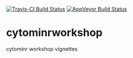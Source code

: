 [![Travis-CI Build Status](https://travis-ci.org/shntnu/cytominrworkshop.svg?branch=master)](https://travis-ci.org/shntnu/cytominrworkshop)
[![AppVeyor Build Status](https://ci.appveyor.com/api/projects/status/github/shntnu/cytominrworkshop?branch=master&svg=true)](https://ci.appveyor.com/project/shntnu/cytominrworkshop)

# cytominrworkshop
cytominr workshop vignettes
